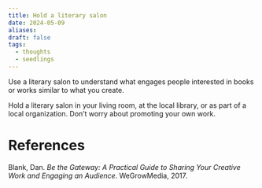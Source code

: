```yaml
---
title: Hold a literary salon
date: 2024-05-09
aliases: 
draft: false
tags:
  - thoughts
  - seedlings
---
```

Use a literary salon to understand what engages people interested in books or works similar to what you create.

Hold a literary salon in your living room, at the local library, or as part of a local organization. Don’t worry about promoting your own work.

# References

Blank, Dan. _Be the Gateway: A Practical Guide to Sharing Your Creative Work and Engaging an Audience_. WeGrowMedia, 2017.